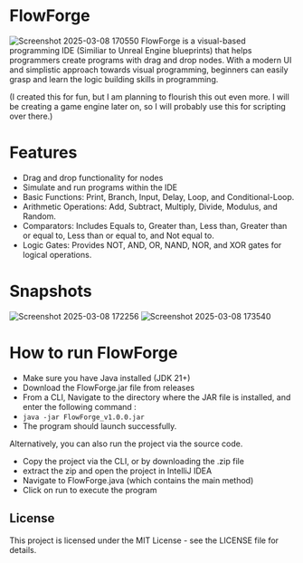 # FlowForge
![Screenshot 2025-03-08 170550](https://github.com/user-attachments/assets/b841f1e6-e427-4604-b676-b22223404e69)
FlowForge is a visual-based programming IDE (Similiar to Unreal Engine blueprints) that helps programmers create programs with drag and drop nodes. With a modern UI and simplistic approach towards visual programming, beginners can easily grasp and 
learn the logic building skills in programming.

(I created this for fun, but I am planning to flourish this out even more. I will be creating a game engine later on, so I will probably use this for scripting over there.)

# Features
* Drag and drop functionality for nodes
* Simulate and run programs within the IDE 
* Basic Functions: Print, Branch, Input, Delay, Loop, and Conditional-Loop.
* Arithmetic Operations: Add, Subtract, Multiply, Divide, Modulus, and Random.
* Comparators: Includes Equals to, Greater than, Less than, Greater than or equal to, Less than or equal to, and Not equal to.
* Logic Gates: Provides NOT, AND, OR, NAND, NOR, and XOR gates for logical operations.

# Snapshots
![Screenshot 2025-03-08 172256](https://github.com/user-attachments/assets/ee34b549-e34a-4527-a3af-979783f2d0aa)
![Screenshot 2025-03-08 173540](https://github.com/user-attachments/assets/122d3bd1-5b68-4a60-9e01-8b62d697bc7a)

# How to run FlowForge

* Make sure you have Java installed (JDK 21+)
* Download the FlowForge.jar file from releases
* From a CLI, Navigate to the directory where the JAR file is installed, and enter the following command :
*  ``` java -jar FlowForge_v1.0.0.jar ```
* The program should launch successfully. 

Alternatively, you can also run the project via the source code.
* Copy the project via the CLI, or by downloading the .zip file
* extract the zip and open the project in IntelliJ IDEA
* Navigate to FlowForge.java (which contains the main method)
* Click on run to execute the program

## License

This project is licensed under the MIT License - see the LICENSE file for details.
